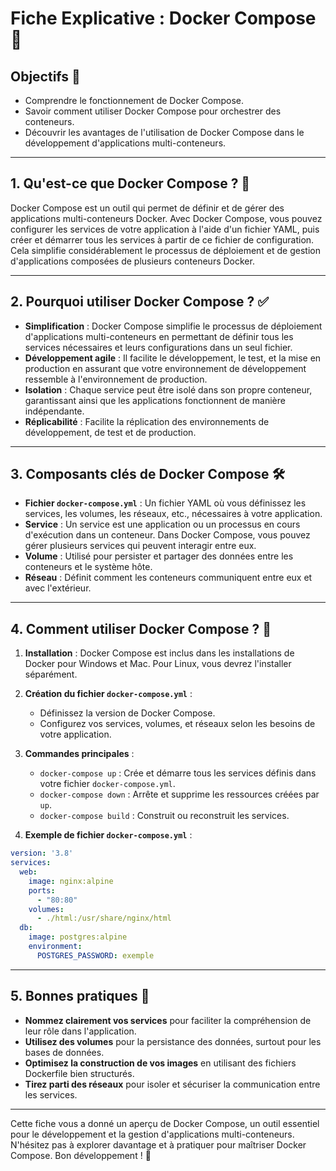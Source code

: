 # Fiche Explicative : Docker Compose 🐳

## Objectifs 🎯

- Comprendre le fonctionnement de Docker Compose.
- Savoir comment utiliser Docker Compose pour orchestrer des conteneurs.
- Découvrir les avantages de l'utilisation de Docker Compose dans le développement d'applications multi-conteneurs.

---

## 1. Qu'est-ce que Docker Compose ? 🤔

Docker Compose est un outil qui permet de définir et de gérer des applications multi-conteneurs Docker. Avec Docker Compose, vous pouvez configurer les services de votre application à l'aide d'un fichier YAML, puis créer et démarrer tous les services à partir de ce fichier de configuration. Cela simplifie considérablement le processus de déploiement et de gestion d'applications composées de plusieurs conteneurs Docker.

---

## 2. Pourquoi utiliser Docker Compose ? ✅

- **Simplification** : Docker Compose simplifie le processus de déploiement d'applications multi-conteneurs en permettant de définir tous les services nécessaires et leurs configurations dans un seul fichier.
- **Développement agile** : Il facilite le développement, le test, et la mise en production en assurant que votre environnement de développement ressemble à l'environnement de production.
- **Isolation** : Chaque service peut être isolé dans son propre conteneur, garantissant ainsi que les applications fonctionnent de manière indépendante.
- **Réplicabilité** : Facilite la réplication des environnements de développement, de test et de production.

---

## 3. Composants clés de Docker Compose 🛠️

- **Fichier `docker-compose.yml`** : Un fichier YAML où vous définissez les services, les volumes, les réseaux, etc., nécessaires à votre application.
- **Service** : Un service est une application ou un processus en cours d'exécution dans un conteneur. Dans Docker Compose, vous pouvez gérer plusieurs services qui peuvent interagir entre eux.
- **Volume** : Utilisé pour persister et partager des données entre les conteneurs et le système hôte.
- **Réseau** : Définit comment les conteneurs communiquent entre eux et avec l'extérieur.

---

## 4. Comment utiliser Docker Compose ? 🚀

1. **Installation** : Docker Compose est inclus dans les installations de Docker pour Windows et Mac. Pour Linux, vous devrez l'installer séparément.

2. **Création du fichier `docker-compose.yml`** :
   - Définissez la version de Docker Compose.
   - Configurez vos services, volumes, et réseaux selon les besoins de votre application.

3. **Commandes principales** :
   - `docker-compose up` : Crée et démarre tous les services définis dans votre fichier `docker-compose.yml`.
   - `docker-compose down` : Arrête et supprime les ressources créées par `up`.
   - `docker-compose build` : Construit ou reconstruit les services.

4. **Exemple de fichier `docker-compose.yml`** :
```yaml
version: '3.8'
services:
  web:
    image: nginx:alpine
    ports:
      - "80:80"
    volumes:
      - ./html:/usr/share/nginx/html
  db:
    image: postgres:alpine
    environment:
      POSTGRES_PASSWORD: exemple
```

---

## 5. Bonnes pratiques 🌟

- **Nommez clairement vos services** pour faciliter la compréhension de leur rôle dans l'application.
- **Utilisez des volumes** pour la persistance des données, surtout pour les bases de données.
- **Optimisez la construction de vos images** en utilisant des fichiers Dockerfile bien structurés.
- **Tirez parti des réseaux** pour isoler et sécuriser la communication entre les services.

---

Cette fiche vous a donné un aperçu de Docker Compose, un outil essentiel pour le développement et la gestion d'applications multi-conteneurs. N'hésitez pas à explorer davantage et à pratiquer pour maîtriser Docker Compose. Bon développement ! 🚀